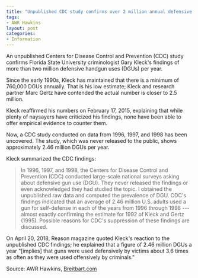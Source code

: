 ```yaml
---
title: "Unpublished CDC study confirms over 2 million annual defensive gun uses"
tags:
- AWR Hawkins
layout: post
categories:
- Information
---
```


An unpublished Centers for Disease Control and Prevention (CDC) study confirms Florida State University criminologist Gary Kleck's findings of more than two million defensive handgun uses (DGUs) per year.

Since the early 1990s, Kleck has maintained that there is a minimum of 760,000 DGUs annually. That is his low estimate; Kleck and research partner Marc Gertz have contended the actual number is closer to 2.5 million.

Kleck reaffirmed his numbers on February 17, 2015, explaining that while plenty of naysayers have criticized his findings, none have been able to offer empirical evidence to counter them.

Now, a CDC study conducted on data from 1996, 1997, and 1998 has been uncovered. The study, which was never released to the public, shows approximately 2.46 million DGUs per year.

Kleck summarized the CDC findings:

> In 1996, 1997, and 1998, the Centers for Disease Control and Prevention (CDC) conducted large-scale national surveys asking about defensive gun use (DGU). They never released the findings or even acknowledged they had studied the topic. I obtained the unpublished raw data and computed the prevalence of DGU. CDC's findings indicated that an average of 2.46 million U.S. adults used a gun for self-defense in each of the years from 1996 through 1998 --- almost exactly confirming the estimate for 1992 of Kleck and Gertz (1995). Possible reasons for CDC's suppression of these findings are discussed.

On April 20, 2018, Reason magazine quoted Kleck's reaction to the unpublished CDC findings; he explained that a figure of 2.46 million DGUs a year "\[implies\] that guns were used defensively by victims about 3.6 times as often as they were used offensively by criminals."

Source: AWR Hawkins, [Breitbart.com](https://www.breitbart.com/big-government/2018/04/21/unpublished-cdc-study-confirms-2-million-annual-defensive-gun-uses/)
